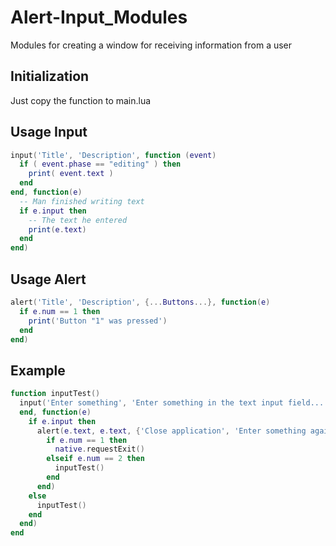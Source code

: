 # Alert-Input_Modules
Modules for creating a window for receiving information from a user

## Initialization
Just copy the function to main.lua 

## Usage Input
```lua
input('Title', 'Description', function (event)
  if ( event.phase == "editing" ) then
    print( event.text )
  end
end, function(e)
  -- Man finished writing text
  if e.input then
    -- The text he entered
    print(e.text)
  end
end)
```

## Usage Alert
```lua
alert('Title', 'Description', {...Buttons...}, function(e)
  if e.num == 1 then
    print('Button "1" was pressed')
  end
end)
```

## Example 
```lua
function inputTest()
  input('Enter something', 'Enter something in the text input field...', function (event)
  end, function(e)
    if e.input then
      alert(e.text, e.text, {'Close application', 'Enter something again'}, function(e)
        if e.num == 1 then 
          native.requestExit()
        elseif e.num == 2 then
          inputTest()
        end
      end)
    else
      inputTest()
    end
  end)
end
```
